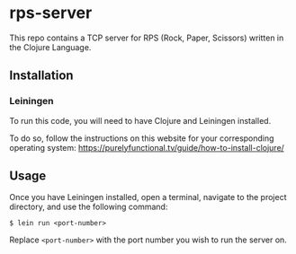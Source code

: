 # rps-server

This repo contains a TCP server for RPS (Rock, Paper, Scissors) written in the Clojure Language.

## Installation

### Leiningen

To run this code, you will need to have Clojure and Leiningen installed.

To do so, follow the instructions on this website for your corresponding operating system: https://purelyfunctional.tv/guide/how-to-install-clojure/

## Usage

Once you have Leiningen installed, open a terminal, navigate to the project directory, and use the following command:

    $ lein run <port-number>
    
Replace `<port-number>` with the port number you wish to run the server on.

